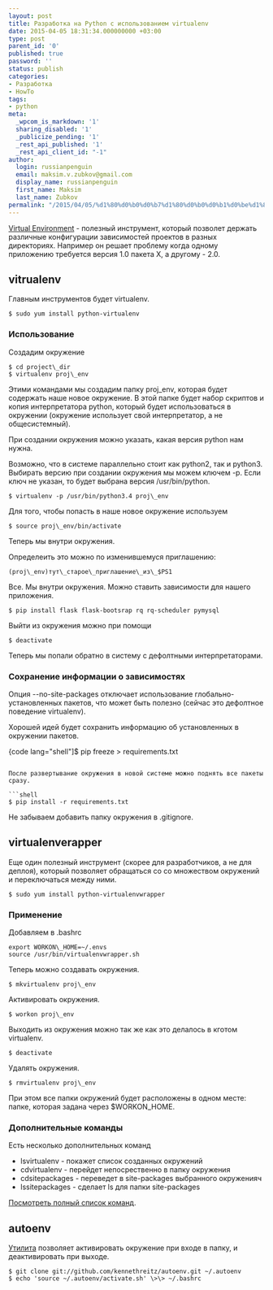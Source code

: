 ```yaml
---
layout: post
title: Разработка на Python с использованием virtualenv
date: 2015-04-05 18:31:34.000000000 +03:00
type: post
parent_id: '0'
published: true
password: ''
status: publish
categories:
- Разработка
- HowTo
tags:
- python
meta:
  _wpcom_is_markdown: '1'
  sharing_disabled: '1'
  _publicize_pending: '1'
  _rest_api_published: '1'
  _rest_api_client_id: "-1"
author:
  login: russianpenguin
  email: maksim.v.zubkov@gmail.com
  display_name: russianpenguin
  first_name: Maksim
  last_name: Zubkov
permalink: "/2015/04/05/%d1%80%d0%b0%d0%b7%d1%80%d0%b0%d0%b1%d0%be%d1%82%d0%ba%d0%b0-%d0%bd%d0%b0-python-%d1%81-%d0%b8%d1%81%d0%bf%d0%be%d0%bb%d1%8c%d0%b7%d0%be%d0%b2%d0%b0%d0%bd%d0%b8%d0%b5%d0%bc-virtualenv/"
---
```

[Virtual Environment](https://virtualenv.readthedocs.org/en/latest/ "virtualenv") - полезный инструмент, который позволет держать различные конфигурации зависимостей проектов в разных директориях. Например он решает проблему когда одному приложению требуется версия 1.0 пакета X, а другому - 2.0.

## vitrualenv

Главным инструментов будет virtualenv.  
```shell
$ sudo yum install python-virtualenv
```

### Использование

Создадим окружение

```shell
$ cd project\_dir  
$ virtualenv proj\_env
```

Этими командами мы создадим папку proj\_env, которая будет содержать наше новое окружение. В этой папке будет набор скриптов и копия интерпретатора python, который будет использоваться в окружении (окружение использует свой интерпретатор, а не общесистемный).

При создании окружения можно указать, какая версия python нам нужна.

Возможно, что в системе параллельно стоит как python2, так и python3. Выбирать версию при создании окружения мы можем ключем -p. Если ключ не указан, то будет выбрана версия /usr/bin/python.

```shell
$ virtualenv -p /usr/bin/python3.4 proj\_env
```

Для того, чтобы попасть в наше новое окружение используем

```shell
$ source proj\_env/bin/activate
```

Теперь мы внутри окружения.

Определеить это можно по изменившемуся приглашению:

```
(proj\_env)тут\_старое\_приглашение\_из\_$PS1
```

Все. Мы внутри окружения. Можно ставить зависимости для нашего приложения.

```shell
$ pip install flask flask-bootsrap rq rq-scheduler pymysql
```

Выйти из окружения можно при помощи

```shell
$ deactivate
```

Теперь мы попали обратно в систему с дефолтными интерпретаторами.

### Сохранение информации о зависимостях

Опция --no-site-packages отключает использование глобально-установленных пакетов, что может быть полезно (сейчас это дефолтное поведение virtualenv).

Хорошей идей будет сохранить информацию об установленных в окружении пакетов.

{code lang="shell"]$ pip freeze \> requirements.txt
```

После развертывание окружения в новой системе можно поднять все пакеты сразу.

```shell
$ pip install -r requirements.txt
```

Не забываем добавить папку окружения в .gitignore.

## virtualenverapper

Еще один полезный инструмент (скорее для разработчиков, а не для деплоя), который позволяет обращаться со со множеством окружений и переключаться между ними.

```shell
$ sudo yum install python-virtualenvwrapper
```

### Применение

Добавляем в .bashrc

```shell
export WORKON\_HOME=~/.envs  
source /usr/bin/virtualenvwrapper.sh
```

Теперь можно создавать окружения.

```shell
$ mkvirtualenv proj\_env
```

Активировать окружения.

```shell
$ workon proj\_env
```

Выходить из окружения можно так же как это делалось в кготом virtualenv.

```shell
$ deactivate
```

Удалять окружения.

```shell
$ rmvirtualenv proj\_env
```

При этом все папки окружений будет расположены в одном месте: папке, которая задана через $WORKON\_HOME.

### Дополнительные команды

Есть несколько дополнительных команд

- lsvirtualenv - покажет список созданных окружений
- cdvirtualenv - перейдет непосрественно в папку окружения
- cdsitepackages - переведет в site-packages выбранного окруженияч
- lssitepackages - сделает ls для папки site-packages

[Посмотреть полный список команд](http://virtualenvwrapper.readthedocs.org/en/latest/command_ref.html "Список команд virtualenvwrapper").

## autoenv

[Утилита](https://github.com/kennethreitz/autoenv "autoenv") позволяет активировать окружение при входе в папку, и деактивировать при выходе.

```shell
$ git clone git://github.com/kennethreitz/autoenv.git ~/.autoenv  
$ echo 'source ~/.autoenv/activate.sh' \>\> ~/.bashrc
```

